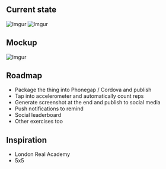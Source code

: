 ## Current state

![Imgur](http://i.imgur.com/DQecS4Z.png)
![Imgur](http://i.imgur.com/hXNdhI0.png)

## Mockup
![Imgur](http://i.imgur.com/Q9IqOfq.png)

## Roadmap
* Package the thing into Phonegap / Cordova and publish
* Tap into accelerometer and automatically count reps
* Generate screenshot at the end and publish to social media
* Push notifications to remind
* Social leaderboard
* Other exercises too

## Inspiration
* London Real Academy
* 5x5


<!-- hack the planet(s) 22222 please send notification -->